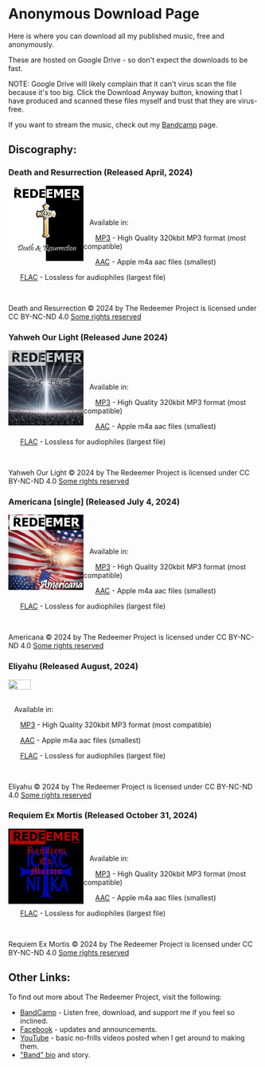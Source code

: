# Anonymous Download Page

Here is where you can download all my published music, free and anonymously.

These are hosted on Google Drive - so don't expect the downloads to be fast.

NOTE:  Google Drive will likely complain that it can't virus scan the file because it's too big. Click the Download Anyway button, knowing that I have produced and scanned these files myself and trust that they are virus-free.

If you want to stream the music, check out my [Bandcamp](https://theredeemerproject.bandcamp.com) page.


## Discography:

### Death and Resurrection (Released April, 2024)

<img src="images/DR/cover.jpg" width="30%" height="30%" align=left>

<BR><BR><BR>

&nbsp;&nbsp;&nbsp;Available in:

&nbsp;&nbsp;&nbsp;&nbsp;&nbsp;&nbsp;[MP3](https://drive.google.com/uc?export=download&id=1NIDUbxCC174t_MJppKlGOUf8tBywFNQ6) - High Quality 320kbit MP3 format (most compatible)

&nbsp;&nbsp;&nbsp;&nbsp;&nbsp;&nbsp;[AAC](https://drive.google.com/uc?export=download&id=1QxPkaxqyUOFsKWfv4D9qxJvA_NMJEJCg) - Apple m4a aac files (smallest)

&nbsp;&nbsp;&nbsp;&nbsp;&nbsp;&nbsp;[FLAC](https://drive.google.com/uc?export=download&id=1Ydt6YEuj0SjwoCystHKoLvvKzVmREpgi) - Lossless for audiophiles (largest file)

<br clear=all>

Death and Resurrection © 2024 by The Redeemer Project is licensed under CC BY-NC-ND 4.0 [Some rights reserved](https://creativecommons.org/licenses/by-nc-nd/4.0/)


### Yahweh Our Light (Released June 2024)

<img src="images/YOL/cover.jpg" width="30%" height="30%" align=left>

<BR><BR><BR>

&nbsp;&nbsp;&nbsp;Available in:

&nbsp;&nbsp;&nbsp;&nbsp;&nbsp;&nbsp;[MP3](https://drive.google.com/uc?export=download&id=1TbjAngWKZ66-W_YZ2Bmqh6DYQQZKQzU3) - High Quality 320kbit MP3 format (most compatible)

&nbsp;&nbsp;&nbsp;&nbsp;&nbsp;&nbsp;[AAC](https://drive.google.com/uc?export=download&id=1z5mg7j-ZQm_VTUPf65Nsrq2JZTYZ_cNx) - Apple m4a aac files (smallest)

&nbsp;&nbsp;&nbsp;&nbsp;&nbsp;&nbsp;[FLAC](https://drive.google.com/uc?export=download&id=1lKn2ovRRGN3dCu5q77DQ0yUQni_4eCLv) - Lossless for audiophiles (largest file)

<br clear=all>

Yahweh Our Light © 2024 by The Redeemer Project is licensed under CC BY-NC-ND 4.0 [Some rights reserved](https://creativecommons.org/licenses/by-nc-nd/4.0/)

### Americana [single] (Released July 4, 2024)

<img src="images/AM/cover.jpg" width="30%" height="30%" align=left>

<BR><BR><BR>

&nbsp;&nbsp;&nbsp;Available in:

&nbsp;&nbsp;&nbsp;&nbsp;&nbsp;&nbsp;[MP3](https://drive.google.com/uc?export=download&id=1OBII3h6rR5Cj76tTN46rDI5pjekZrYOP) - High Quality 320kbit MP3 format (most compatible)

&nbsp;&nbsp;&nbsp;&nbsp;&nbsp;&nbsp;[AAC](https://drive.google.com/uc?export=download&id=17ScDXfFsJhPKrIEKS_JoxShNUnfO0_pD) - Apple m4a aac files (smallest)

&nbsp;&nbsp;&nbsp;&nbsp;&nbsp;&nbsp;[FLAC](https://drive.google.com/uc?export=download&id=18U_T6MfryOgWyANNuxPKNSYAuamG-CqP) - Lossless for audiophiles (largest file)

<br clear=all>

Americana © 2024 by The Redeemer Project is licensed under CC BY-NC-ND 4.0 [Some rights reserved](https://creativecommons.org/licenses/by-nc-nd/4.0/)

### Eliyahu (Released August, 2024)

<img src="images/EL/cover.jpg" width="30%" height="30%" align=left>

<BR><BR><BR>
&nbsp;&nbsp;&nbsp;Available in:

&nbsp;&nbsp;&nbsp;&nbsp;&nbsp;&nbsp;[MP3](https://drive.google.com/uc?export=download&id=1IFcQ7aEoJgpihXMQ8y2aQjf1xUUzUXa4) - High Quality 320kbit MP3 format (most compatible)

&nbsp;&nbsp;&nbsp;&nbsp;&nbsp;&nbsp;[AAC](https://drive.google.com/uc?export=download&id=136o1ZjPo0V8qDBZmajOkKLBkEdWplaBU) - Apple m4a aac files (smallest)

&nbsp;&nbsp;&nbsp;&nbsp;&nbsp;&nbsp;[FLAC](https://drive.google.com/uc?export=download&id=1QD63eBlp8AXOVvKjOyNqBtPArW1sYapn) - Lossless for audiophiles (largest file)

<br clear=all>

Eliyahu © 2024 by The Redeemer Project is licensed under CC BY-NC-ND 4.0 [Some rights reserved](https://creativecommons.org/licenses/by-nc-nd/4.0/)

### Requiem Ex Mortis (Released October 31, 2024)

<img src="images/REM/cover.jpg" width="30%" height="30%" align=left>

<BR><BR><BR>
&nbsp;&nbsp;&nbsp;Available in:

&nbsp;&nbsp;&nbsp;&nbsp;&nbsp;&nbsp;[MP3](https://drive.google.com/uc?export=download&id=148N0jJjcfSgmPozBRAU1HKwxh3h_ZV-4) - High Quality 320kbit MP3 format (most compatible)

&nbsp;&nbsp;&nbsp;&nbsp;&nbsp;&nbsp;[AAC](https://drive.google.com/uc?export=download&id=1GH44bZaQKSlr9w5NzhZ8CJkMShE_0Ed8) - Apple m4a aac files (smallest)

&nbsp;&nbsp;&nbsp;&nbsp;&nbsp;&nbsp;[FLAC](https://drive.google.com/uc?export=download&id=1NLeW6gakMOPQMjcEC4aP65vilWFaOPQy) - Lossless for audiophiles (largest file)

<br clear=all>

Requiem Ex Mortis © 2024 by The Redeemer Project is licensed under CC BY-NC-ND 4.0 [Some rights reserved](https://creativecommons.org/licenses/by-nc-nd/4.0/)



## Other Links:

To find out more about The Redeemer Project, visit the following:

* [BandCamp](https://theredeemerproject.bandcamp.com) - Listen free, download, and support me if you feel so inclined.
* [Facebook](https://www.facebook.com/profile.php?id=61558951555423) - updates and announcements.
* [YouTube](https://youtube.com/@TheRedeemerProjectMetal/videos) - basic no-frills videos posted when I get around to making them.
* ["Band" bio](https://blog.efpophis.net/p/the-redeemer-project.html) and story.
